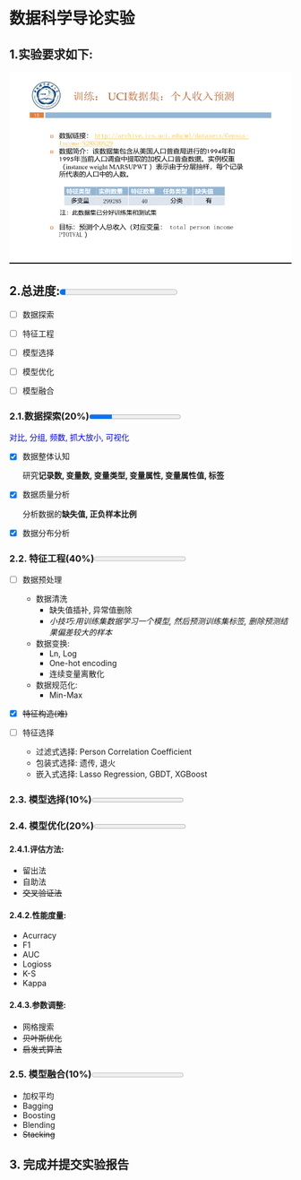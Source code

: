 # 数据科学导论实验

## 1.实验要求如下:



![](./requirement.png)

## 2.总进度:<progress value="5" max="100"></progress>

- [ ] 数据探索
- [ ] 特征工程
- [ ] 模型选择
- [ ] 模型优化
- [ ] 模型融合



### 2.1.数据探索(20%)<progress value="5" max="20"></progress>

<font color="blue">对比, 分组, 频数, 抓大放小, 可视化</font>

- [x] 数据整体认知

  研究**记录数, 变量数, 变量类型, 变量属性, 变量属性值, 标签**

- [x] 数据质量分析

  分析数据的**缺失值,  正负样本比例**

- [x] 数据分布分析

  

### 2.2. 特征工程(40%)<progress value="0" max="30"></progress>

- [ ] 数据预处理
	- 数据清洗
		- 缺失值插补, 异常值删除
		- *小技巧:用训练集数据学习一个模型, 然后预测训练集标签, 删除预测结果偏差较大的样本*
	- 数据变换:
		- Ln, Log
		- One-hot encoding
		- 连续变量离散化
	- 数据规范化:
		- Min-Max
- [x] ~~特征构造(难)~~
	
- [ ] 特征选择
	- 过滤式选择: Person Correlation Coefficient
	- 包装式选择: 遗传, 退火
	- 嵌入式选择: Lasso Regression, GBDT, XGBoost

### 2.3. 模型选择(10%)<progress value="0" max="10"></progress>

### 2.4. 模型优化(20%)<progress value="0" max="30"></progress>

#### 2.4.1.评估方法:
- 留出法
- 自助法
- ~~交叉验证法~~

#### 2.4.2.性能度量:
- Acurracy
- F1
- AUC
- Logioss
- K-S
- Kappa

#### 2.4.3.参数调整:
- 网格搜索
- ~~贝叶斯优化~~
- ~~启发式算法~~
### 2.5. 模型融合(10%)<progress value="0" max="10"></progress>

- 加权平均
- Bagging
- Boosting
- Blending
- ~~Stacking~~

## 3. 完成并提交实验报告



